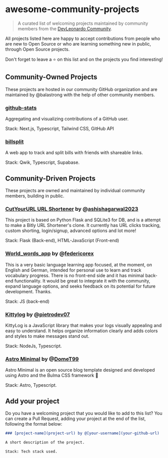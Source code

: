 # awesome-community-projects

> A curated list of welcoming projects maintained by community members from the [DevLeonardo Community](https://github.com/DevLeonardoCommunity).

All projects listed here are happy to accept contributions from people who are new to Open Source or who are learning something new in public, through Open Source projects.

Don't forget to leave a ⭐️ on this list and on the projects you find interesting!

## Community-Owned Projects

These projects are hosted in our community GitHub organization and are maintained by @balastrong with the help of other community members.

### [github-stats](https://github.com/DevLeonardoCommunity/github-stats)

Aggregating and visualizing contributions of a GitHub user.

Stack: Next.js, Typescript, Tailwind CSS, GitHub API

### [billsplit](https://github.com/DevLeonardoCommunity/billsplit)

A web app to track and split bills with friends with shareable links.

Stack: Qwik, Typescript, Supabase.

## Community-Driven Projects

These projects are owned and maintained by individual community members, building in public.

### [CutYourURL URL Shortener](https://github.com/ashishagarwal2023/CutYourURL.git) by @[ashishagarwal2023](https://github.com/ashishagarwal2023)

This project is based on Python Flask and SQLite3 for DB, and is a attempt to make a Bitly URL Shortener's clone. It currently has URL clicks tracking, custom shorting, login/signup, advanced options and lot more!

Stack: Flask (Back-end), HTML-JavaScript (Front-end)

### [World_words_app](https://github.com/federicorex/World_words_app.git) by @[federicorex](https://github.com/federicorex)

This is a very basic language learning app focused, at the moment, on English and German, intended for personal use to learn and track vocabulary progress. There is no front-end side and it has minimal back-end functionality. It would be great to integrate it with the community, expand language options, and seeks feedback on its potential for future development. Thanks.

Stack: JS (back-end)

### [Kittylog](https://github.com/pietrodev07/kittylog) by @[pietrodev07](https://github.com/pietrodev07)

KittyLog is a JavaScript library that makes your logs visually appealing and easy to understand. It helps organize information clearly and adds colors and styles to make messages stand out.

Stack: NodeJs, Typescript.

### [Astro Minimal](https://github.com/DomeT99/astro-minimal) by @[DomeT99](https://github.com/DomeT99)

Astro Minimal is an open source blog template designed and developed using Astro and the Bulma CSS framework 🚀

Stack: Astro, Typescript.

<!-- Add your project above this line -->

## Add your project

Do you have a welcoming project that you would like to add to this list? You can create a Pull Request, adding your project at the end of the list, following the format below:

```markdown
### [project-name](project-url) by @[your-username](your-github-url)

A short description of the project.

Stack: Tech stack used.
```
